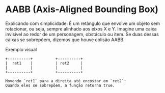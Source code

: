 # AABB (Axis-Aligned Bounding Box)
Explicando com simplicidade:
É um retângulo que envolve um objeto sem rotacionar, ou seja, sempre alinhado aos eixos X e Y. Imagine uma caixa invisível ao redor de um personagem, obstáculo ou item. Se duas dessas caixas se sobrepõem, dizemos que houve colisão AABB.

Exemplo visual
```
+----------+          +----------+
|  ret1    |          | ret2     |
|          |          |          |
+----------+          +----------+

Movendo `ret1` para a direita até encostar em `ret2`:
Quando eles se sobrepõem, a função retorna true.
```
